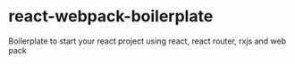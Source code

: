 # react-webpack-boilerplate
Boilerplate to start your react project using react, react router, rxjs and web pack
